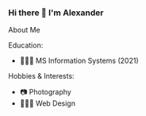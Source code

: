 ### Hi there 👋 I'm Alexander
About Me

Education:
- 👨🏽‍🎓 MS Information Systems (2021)

Hobbies & Interests:
- 📷 Photography
- 👨🏽‍💻 Web Design
<!--
**alexandercastela/alexandercastela** is a ✨ _special_ ✨ repository because its `README.md` (this file) appears on your GitHub profile.

Here are some ideas to get you started:

- 🔭 I’m currently working on ...
- 🌱 I’m currently learning ...
- 👯 I’m looking to collaborate on ...
- 🤔 I’m looking for help with ...
- 💬 Ask me about ...
- 📫 How to reach me: ...
- 😄 Pronouns: ...
- ⚡ Fun fact: ...
-->
